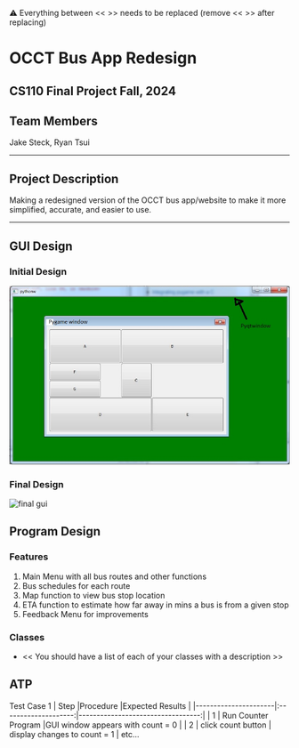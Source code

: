 
:warning: Everything between << >> needs to be replaced (remove << >> after replacing)

# OCCT Bus App Redesign
## CS110 Final Project  Fall, 2024

## Team Members

Jake Steck, Ryan Tsui

***

## Project Description

Making a redesigned version of the OCCT bus app/website to make it more simplified, accurate, and easier to use.

***    

## GUI Design

### Initial Design

![initial gui](assets/gui.jpg)

### Final Design

![final gui](assets/finalgui.jpg)

## Program Design

### Features

1.  Main Menu with all bus routes and other functions 
2.  Bus schedules for each route 
3.  Map function to view bus stop location 
4.  ETA function to estimate how far away in mins a bus is from a given stop 
5.  Feedback Menu for improvements 

### Classes

- << You should have a list of each of your classes with a description >>

## ATP
Test Case 1
| Step                 |Procedure             |Expected Results                   |
|----------------------|:--------------------:|----------------------------------:|
|  1                   | Run Counter Program  |GUI window appears with count = 0  |
|  2                   | click count button   | display changes to count = 1      |
etc...
